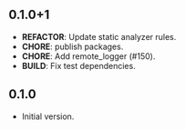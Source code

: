 ## 0.1.0+1

 - **REFACTOR**: Update static analyzer rules.
 - **CHORE**: publish packages.
 - **CHORE**: Add remote_logger (#150).
 - **BUILD**: Fix test dependencies.

## 0.1.0

- Initial version.
